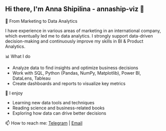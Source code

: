 ## Hi there, I'm Anna Shipilina - annaship-viz 👋

🔎 From Marketing to Data Analytics

I have experience in various areas of marketing in an international company, which eventually led me to data analytics. I strongly support data-driven decision-making and continuously improve my skills in BI & Product Analytics.

📊 What I do

- Analyze data to find insights and optimize business decisions
- Work with SQL, Python (Pandas, NumPy, Matplotlib), Power BI, DataLens, Tableau
- Create dashboards and reports to visualize key metrics

  
📖 I enjoy

- Learning new data tools and techniques
- Reading science and business-related books
- Exploring how data can drive better decisions

📫 How to reach me:
[Telegram](https://t.me/ann_shipilina) | [Email](anna.shipilina.job@gmail.com)

<!--
**annaship-viz/annaship-viz** is a ✨ _special_ ✨ repository because its `README.md` (this file) appears on your GitHub profile.

Here are some ideas to get you started:

- 🔭 I’m currently working on ...
- 🌱 I’m currently learning ...
- 👯 I’m looking to collaborate on ...
- 🤔 I’m looking for help with ...
- 💬 Ask me about ...
- 📫 How to reach me: ...
- 😄 Pronouns: ...
- ⚡ Fun fact: ...
-->
